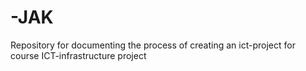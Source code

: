 # -JAK
Repository for documenting the process of creating an ict-project for course ICT-infrastructure project

